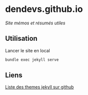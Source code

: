 # dendevs.github.io
*Site mémos et résumés utiles*

## Utilisation

Lancer le site en local
```bash
bundle exec jekyll serve
```

## Liens

[Liste des themes jekyll sur github](https://pages.github.com/themes/)
